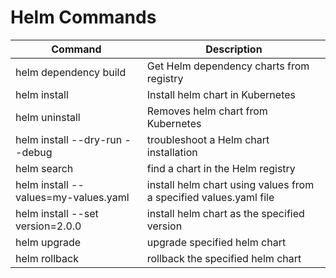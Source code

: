 # Helm Commands

| Command | Description |
| --- | --- |
| helm dependency build | Get Helm dependency charts from registry |
| helm install <chart name> <path to chart> | Install helm chart in Kubernetes |
| helm uninstall <chart name> | Removes helm chart from Kubernetes |
| helm install --dry-run --debug <chart name> <path to chart> | troubleshoot a Helm chart installation |
| helm search <chart name> | find a chart in the Helm registry |
| helm install --values=my-values.yaml <chart name> | install helm chart using values from a specified values.yaml file |
| helm install --set version=2.0.0 | install helm chart as the specified version |
| helm upgrade <chart name> | upgrade specified helm chart |
| helm rollback <chart name> | rollback the specified helm chart |